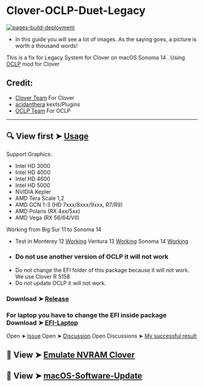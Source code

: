 # Clover-OCLP-Duet-Legacy
[![pages-build-deployment](https://github.com/chris1111/Clover-OCLP-Duet-Legacy/actions/workflows/pages/pages-build-deployment/badge.svg)](https://github.com/chris1111/Clover-OCLP-Duet-Legacy/actions/workflows/pages/pages-build-deployment)
* In this guide you will see a lot of images. As the saying goes, a picture is worth a thousand words!

This is a fix for Legacy System for Clover on macOS Sonoma 14 
. Using [OCLP](https://github.com/chris1111/Clover-OCLP) mod for Clover


## Credit:
- [Clover Team](https://github.com/CloverHackyColor/CloverBootloader) For Clover
- [acidanthera](https://github.com/acidanthera) kexts/Plugins
- [OCLP Team](https://github.com/dortania/OpenCore-Legacy-Patcher/) For OCLP
------------------------------------------
## 🔍 View first ➤ [Usage](https://github.com/chris1111/Clover-OCLP-Duet-Legacy/blob/main/Usage-Clover.md)

Support Graphics:
* Intel HD 3000
* Intel HD 4000
* Intel HD 4600
* Intel HD 5000
* NVIDIA Kepler
* AMD Tera Scale 1,2
* AMD GCN 1-3 (HD 7xxx/8xxx/9xxx, R7/R9)
* AMD Polaris (RX 4xx/5xx)
* AMD Vega (RX 56/64/VII)

Working from Big Sur 11 to Sonoma 14
* Test in Monterey 12 [Working](https://github.com/chris1111/Clover-OCLP-Duet-Legacy/discussions/1) Ventura 13 [Working](https://github.com/chris1111/Clover-OCLP-Duet-Legacy/discussions/3) Sonoma 14 [Working](https://github.com/chris1111/Clover-OCLP-Duet-Legacy/discussions/2)
* ### Do not use another version of OCLP it will not work
* Do not change the EFI folder of this package because it will not work. We use Clover R 5158
* Do not update OCLP it will not work.
  
### Download ➤ [Release](https://github.com/chris1111/Clover-OCLP-Duet-Legacy/releases/tag/V1)
### For laptop you have to change the EFI inside package Download ➤ [EFI-Laptop](https://github.com/chris1111/Clover-OCLP-Duet-Legacy/releases/tag/L-V1)
Open ➤ [Issue](https://github.com/chris1111/Clover-OCLP-Duet-Legacy/issues)
Open ➤ [Discussion](https://github.com/chris1111/Clover-OCLP-Duet-Legacy/discussions)
Open Discussions ➤ [My successful result](https://github.com/chris1111/Clover-OCLP-Duet-Legacy/discussions)

## 🔎 View ➤ [Emulate NVRAM Clover](https://github.com/chris1111/Clover-OCLP-Duet-Legacy/blob/main/Emulate-NVRAM.MD)

## 🔎 View ➤ [macOS-Software-Update](https://github.com/chris1111/Clover-OCLP-Duet-Legacy/blob/main/macOS-Software-Update.md)
